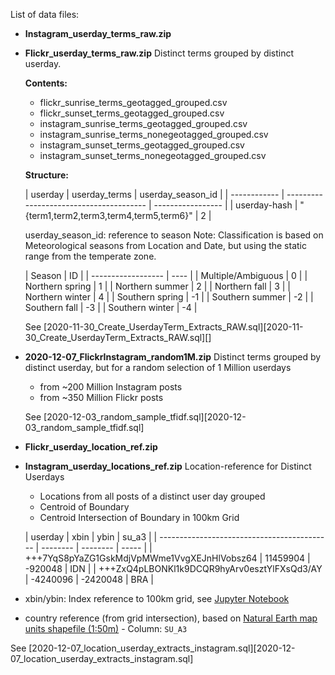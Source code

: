 List of data files:

* **Instagram_userday_terms_raw.zip**
* **Flickr_userday_terms_raw.zip** Distinct terms grouped by distinct userday.

  **Contents:**
  * flickr_sunrise_terms_geotagged_grouped.csv
  * flickr_sunset_terms_geotagged_grouped.csv
  * instagram_sunrise_terms_geotagged_grouped.csv
  * instagram_sunrise_terms_nonegeotagged_grouped.csv
  * instagram_sunset_terms_geotagged_grouped.csv
  * instagram_sunset_terms_nonegeotagged_grouped.csv

  **Structure:**

  | userday | userday_terms | userday_season_id | | ------------ | --------------------------------------- | ----------------- | | userday-hash | "{term1,term2,term3,term4,term5,term6}" | 2 |

  userday_season_id: reference to season Note: Classification is based on Meteorological seasons from Location and Date, but using the static range from the temperate zone.

  | Season | ID | | ------------------ | ---- | | Multiple/Ambiguous | 0 | | Northern spring | 1 | | Northern summer | 2 | | Northern fall | 3 | | Northern winter | 4 | | Southern spring | -1 | | Southern summer | -2 | | Southern fall | -3 | | Southern winter | -4 |

  See [2020-11-30_Create_UserdayTerm_Extracts_RAW.sql][2020-11-30_Create_UserdayTerm_Extracts_RAW.sql][]
* **2020-12-07_FlickrInstagram_random1M.zip** Distinct terms grouped by distinct userday, but for a random selection of 1 Million userdays
  * from \~200 Million Instagram posts
  * from \~350 Million Flickr posts

  See [2020-12-03_random_sample_tfidf.sql][2020-12-03_random_sample_tfidf.sql]
* **Flickr_userday_location_ref.zip**
* **Instagram_userday_locations_ref.zip** Location-reference for Distinct Userdays
  * Locations from all posts of a distinct user day grouped
  * Centroid of Boundary
  * Centroid Intersection of Boundary in 100km Grid

  | userday | xbin | ybin | su_a3 | | ------------------------------------------- | -------- | -------- | ----- | | +++7YqS8pYaZG1GskMdjVpMWme1VvgXEJnHlVobsz64 | 11459904 | -920048 | IDN | | +++ZxQ4pLBONKl1k9DCQR9hyArv0esztYlFXsQd3/AY | -4240096 | -2420048 | BRA |
* xbin/ybin: Index reference to 100km grid, see [Jupyter Notebook](https://ad.vgiscience.org/sunset-sunrise-paper/05_countries.html)
* country reference (from grid intersection), based on [Natural Earth map units shapefile (1:50m)](https://www.naturalearthdata.com/downloads/50m-cultural-vectors/50m-admin-0-details/) - Column: `SU_A3`

See [2020-12-07_location_userday_extracts_instagram.sql][2020-12-07_location_userday_extracts_instagram.sql]